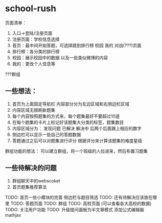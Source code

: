 # school-rush

页面清单：
1. 入口->登陆/注册页面
2. 注册页面：学校信息选择
3. 首页：最中间开始答题，可选择跳到排行榜 校园 我的 对战(???)页面
4. 排行榜：各分类的排行榜
5. 校园：展示校园中的数据 以及一些类似微博的内容
6. 我的：更改个人信息等


???群组


## 一些想法：
1. 首页为上面固定导航栏 内容部分分为左边区域和右侧边栏区域
2. 内容区域无限刷新题集
3. 每个内容按照题集的方式来，每个题集最好不要超过10道
4. 在每个题集的卡片上标记好该题集大分类的标签，题集数目
5. 内容区域分为： 发现问题 已解决 解决中 后两个后面跟上相应的数字
6. 侧边栏可以显示一些自己的答题数据
7. 答题通过之后可以对题集进行评分 根据评分来计算该题集的难度星级

群组功能的想法： 可以建立群组，将一个班级的人拉进来，然后布置习题集

## 一些待解决的问题
1. 群组聊天中的webscoket
2. 首页题集推荐算法


TODO: 首页一些小模块的完善 侧边栏与题目筛选 
TODO: 还有待解决应该放在哪里
TODO: 答题页面
TODO: 群组
TODO: 高校页面 (可以查看各大高校的数据)
TODO: 关注用户功能
TODO: 升级提问面板为半文章模式 添加公式编辑器mathjax